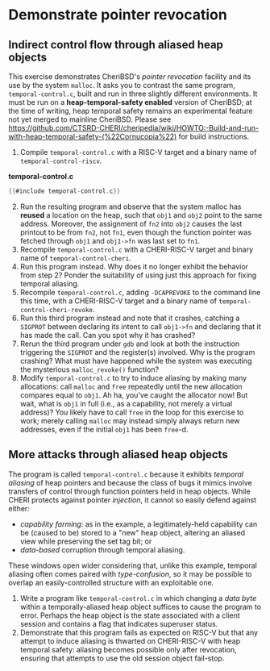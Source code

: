 # Demonstrate pointer revocation
## Indirect control flow through aliased heap objects
This exercise demonstrates CheriBSD's *pointer revocation* facility and its use
by the system `malloc`. It asks you to contrast the same program,
`temporal-control.c`, built and run in three slightly different environments.
It must be run on a **heap-temporal-safety enabled** version of CheriBSD; at the
time of writing, heap temporal safety remains an experimental feature not yet
merged to mainline CheriBSD.  Please see
https://github.com/CTSRD-CHERI/cheripedia/wiki/HOWTO:-Build-and-run-with-heap-temporal-safety-(%22Cornucopia%22)
for build instructions.

1. Compile `temporal-control.c` with a RISC-V target and a binary name of
`temporal-control-riscv`.

**temporal-control.c**
```C
{{#include temporal-control.c}}
```
2. Run the resulting program and observe that the system malloc has **reused**
a location on the heap, such that `obj1` and `obj2` point to the same address.
Moreover, the assignment of `fn2` into `obj2` causes the last printout to be
from `fn2`, not `fn1`, even though the function pointer was fetched through
`obj1` and `obj1->fn` was last set to `fn1`.
3. Recompile `temporal-control.c` with a CHERI-RISC-V target and binary name of
`temporal-control-cheri`.
4. Run this program instead. Why does it no longer exhibit the behavior from
step 2? Ponder the suitability of using just this approach for fixing temporal
aliasing.
5. Recompile `temporal-control.c`, adding `-DCAPREVOKE` to the command line
this time, with a CHERI-RISC-V target and a binary name of
`temporal-control-cheri-revoke`.
6. Run this third program instead and note that it crashes, catching a
`SIGPROT` between declaring its intent to call `obj1->fn` and declaring that it
has made the call. Can you spot why it has crashed?
7. Rerun the third program under `gdb` and look at both the instruction
triggering the `SIGPROT` and the register(s) involved. Why is the program
crashing? What must have happened while the system was executing the
mysterious `malloc_revoke()` function?
8. Modify `temporal-control.c` to try to induce aliasing by making many
allocations: call `malloc` and `free` repeatedly until the new allocation
compares equal to `obj1`. Ah ha, you've caught the allocator now! But wait,
what is `obj1` in full (i.e., as a capability, not merely a virtual address)?
You likely have to call `free` in the loop for this exercise to work; merely
calling `malloc` may instead simply always return new addresses, even if the
initial `obj1` has been `free`-d.

## More attacks through aliased heap objects
The program is called `temporal-control.c` because it exhibits *temporal
aliasing* of heap pointers and because the class of bugs it mimics involve
transfers of control through function pointers held in heap objects. While
CHERI protects against pointer *injection*, it cannot so easily defend against
either:

* *capability farming*: as in the example, a legitimately-held capability can
be (caused to be) stored to a "new" heap object, altering an aliased view while
preserving the set tag bit; or
* *data-based* corruption through temporal aliasing.

These windows open wider considering that, unlike this example, temporal
aliasing often comes paired with *type-confusion*, so it may be possible to
overlap an easily-controlled structure with an exploitable one.

1. Write a program like `temporal-control.c` in which changing a *data byte*
within a temporally-aliased heap object suffices to cause the program to error.
Perhaps the heap object is the state associated with a client session and
contains a flag that indicates superuser status.
2. Demonstrate that this program fails as expected on RISC-V but that any
attempt to induce aliasing is thwarted on CHERI-RISC-V with heap temporal
safety: aliasing becomes possible only after revocation, ensuring that attempts
to use the old session object fail-stop.
